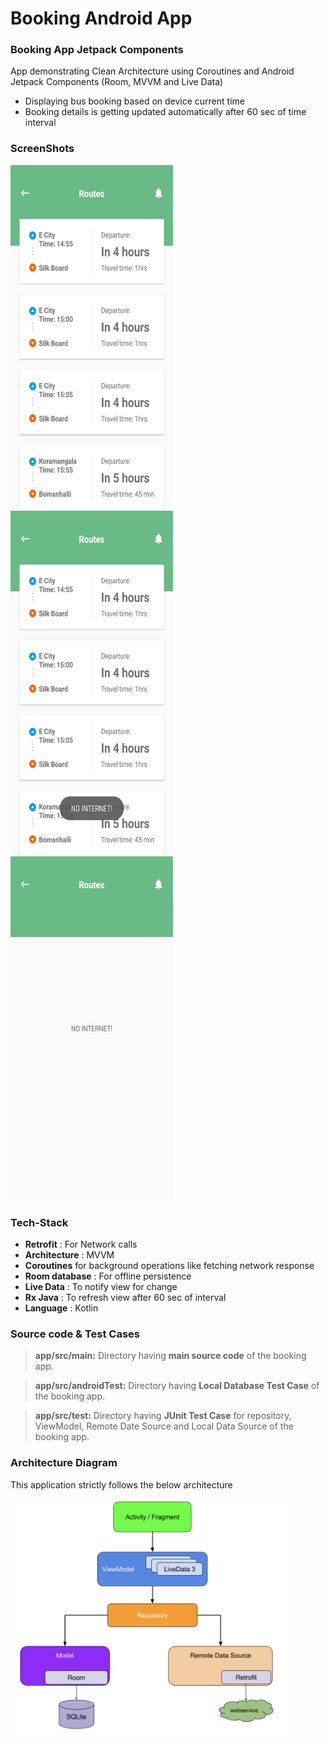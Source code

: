 # Booking Android App

### Booking App Jetpack Components
App demonstrating Clean Architecture using Coroutines and Android Jetpack Components (Room, MVVM and Live Data)

- Displaying bus booking based on device current time
- Booking details is getting updated automatically after 60 sec of time interval

### ScreenShots
<img src = "https://github.com/pawanchauhan05/Booking/blob/dev/screenshots/booking_from_remote_success.jpeg" width = 260 height = 550/> <img src = "https://github.com/pawanchauhan05/Booking/blob/dev/screenshots/local_source_booking_no_internet_error.jpeg" width = 260 height = 550/> <img src = "https://github.com/pawanchauhan05/Booking/blob/dev/screenshots/empty_booking_no_interner_error.jpeg" width = 260 height = 550/>

### Tech-Stack

* __Retrofit__ : For Network calls
* __Architecture__ : MVVM
* __Coroutines__ for background operations like fetching network response
* __Room database__ : For offline persistence
* __Live Data__ : To notify view for change
* __Rx Java__ : To refresh view after 60 sec of interval
* __Language__ : Kotlin

### Source code & Test Cases
> **app/src/main:** Directory having **main source code** of the booking app.

> **app/src/androidTest:** Directory having **Local Database Test Case** of the booking app.

> **app/src/test:** Directory having **JUnit Test Case** for repository, ViewModel, Remote Date Source and Local Data Source of the booking app.

### Architecture Diagram
This application strictly follows the below architecture

<img src = "https://github.com/pawanchauhan05/Booking/blob/dev/screenshots/Architecture.png" width = 450 />

